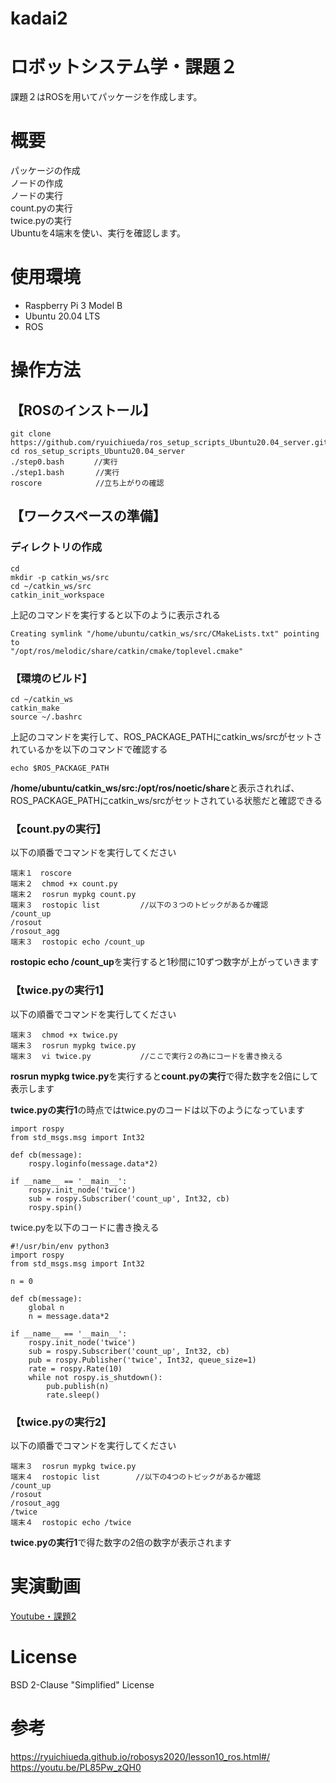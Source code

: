 # kadai2

# ロボットシステム学・課題２
課題２はROSを用いてパッケージを作成します。  

# 概要
パッケージの作成  
ノードの作成  
ノードの実行  
count.pyの実行  
twice.pyの実行  
Ubuntuを4端末を使い、実行を確認します。

# 使用環境
- Raspberry Pi 3 Model B  
- Ubuntu 20.04 LTS
- ROS  

# 操作方法
## 【ROSのインストール】
```
git clone https://github.com/ryuichiueda/ros_setup_scripts_Ubuntu20.04_server.git
cd ros_setup_scripts_Ubuntu20.04_server
./step0.bash　　　　//実行  
./step1.bash       //実行  　　
roscore            //立ち上がりの確認
```
## 【ワークスペースの準備】
### ディレクトリの作成
```
cd
mkdir -p catkin_ws/src
cd ~/catkin_ws/src
catkin_init_workspace 
```

上記のコマンドを実行すると以下のように表示される

```
Creating symlink "/home/ubuntu/catkin_ws/src/CMakeLists.txt" pointing to 
"/opt/ros/melodic/share/catkin/cmake/toplevel.cmake"  
```

### 【環境のビルド】
```
cd ~/catkin_ws
catkin_make
source ~/.bashrc
```

上記のコマンドを実行して、ROS_PACKAGE_PATHにcatkin_ws/srcがセットされているかを以下のコマンドで確認する
```
echo $ROS_PACKAGE_PATH
```

**/home/ubuntu/catkin_ws/src:/opt/ros/noetic/share**と表示されれば、ROS_PACKAGE_PATHにcatkin_ws/srcがセットされている状態だと確認できる

### 【count.pyの実行】
以下の順番でコマンドを実行してください
```
端末１　roscore
端末２  chmod +x count.py
端末２  rosrun mypkg count.py
端末３  rostopic list         //以下の３つのトピックがあるか確認
/count_up
/rosout
/rosout_agg
端末３  rostopic echo /count_up
```
**rostopic echo /count_up**を実行すると1秒間に10ずつ数字が上がっていきます

### 【twice.pyの実行1】
以下の順番でコマンドを実行してください
```
端末３  chmod +x twice.py
端末３  rosrun mypkg twice.py
端末３  vi twice.py           //ここで実行２の為にコードを書き換える
```
**rosrun mypkg twice.py**を実行すると**count.pyの実行**で得た数字を2倍にして表示します

**twice.pyの実行1**の時点ではtwice.pyのコードは以下のようになっています
```
import rospy
from std_msgs.msg import Int32

def cb(message):
    rospy.loginfo(message.data*2)

if __name__ == '__main__':
    rospy.init_node('twice')
    sub = rospy.Subscriber('count_up', Int32, cb)
    rospy.spin()
```

twice.pyを以下のコードに書き換える
```
#!/usr/bin/env python3
import rospy
from std_msgs.msg import Int32

n = 0

def cb(message):
    global n
    n = message.data*2

if __name__ == '__main__': 
    rospy.init_node('twice')
    sub = rospy.Subscriber('count_up', Int32, cb) 
    pub = rospy.Publisher('twice', Int32, queue_size=1) 
    rate = rospy.Rate(10)
    while not rospy.is_shutdown():
        pub.publish(n)
        rate.sleep()
```

### 【twice.pyの実行2】
以下の順番でコマンドを実行してください
```
端末３  rosrun mypkg twice.py
端末４  rostopic list        //以下の4つのトピックがあるか確認
/count_up
/rosout
/rosout_agg
/twice
端末４  rostopic echo /twice
```
**twice.pyの実行1**で得た数字の2倍の数字が表示されます


# 実演動画
[Youtube・課題2](https://youtu.be/CH7Q0QQwE90)

# License
BSD 2-Clause "Simplified" License

# 参考
https://ryuichiueda.github.io/robosys2020/lesson10_ros.html#/
https://youtu.be/PL85Pw_zQH0


